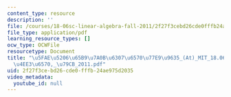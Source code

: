 ```yaml
---
content_type: resource
description: ''
file: /courses/18-06sc-linear-algebra-fall-2011/2f27f3cebd26cde0fffb24ae975d2035_5fae520665b97a0b6307657077e99635_-At-_MIT_18.06SC_7ebf60274ee36570-_79cb_2011.pdf
file_type: application/pdf
learning_resource_types: []
ocw_type: OCWFile
resourcetype: Document
title: "\u5FAE\u5206\u65B9\u7A0B\u6307\u6570\u77E9\u9635_(At)_MIT_18.06SC_\u7EBF\u6027\
  \u4EE3\u6570,_\u79CB_2011.pdf"
uid: 2f27f3ce-bd26-cde0-fffb-24ae975d2035
video_metadata:
  youtube_id: null
---
```

